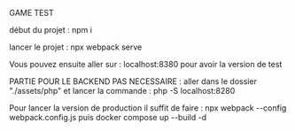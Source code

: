 GAME TEST

début du projet :
npm i


lancer le projet :
npx webpack serve

Vous pouvez ensuite aller sur :
localhost:8380
pour avoir la version de test


PARTIE POUR LE BACKEND PAS NECESSAIRE :
aller dans le dossier "./assets/php"
et lancer la commande :
php -S localhost:8280 


Pour lancer la version de production il suffit de faire :
npx webpack --config webpack.config.js
puis 
docker compose up --build -d
